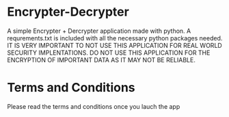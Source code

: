 # Encrypter-Decrypter
A simple Encrypter + Dercrypter application made with python. A requrements.txt is included with all the necessary python packages needed.
IT IS VERY IMPORTANT TO NOT USE THIS APPLICATION FOR REAL WORLD SECURITY IMPLENTATIONS. DO NOT USE THIS APPLICATION FOR THE ENCRYPTION OF IMPORTANT DATA AS IT MAY NOT BE RELIABLE.

# Terms and Conditions
Please read the terms and conditions once you lauch the app
